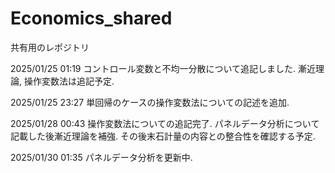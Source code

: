 # Economics_shared
共有用のレポジトリ

2025/01/25 01:19 コントロール変数と不均一分散について追記しました. 漸近理論, 操作変数法は追記予定.

2025/01/25 23:27 単回帰のケースの操作変数法についての記述を追加.

2025/01/28 00:43 操作変数法についての追記完了. パネルデータ分析について記載した後漸近理論を補強. その後末石計量の内容との整合性を確認する予定.

2025/01/30 01:35 パネルデータ分析を更新中.

